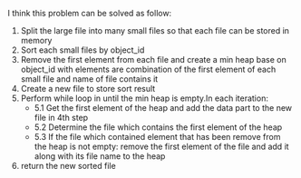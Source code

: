 I think this problem can be solved as follow:
1. Split the large file into many small files so that each file can be stored in memory
2. Sort each small files by object_id
3. Remove the first element from each file and create a min heap base on object_id with elements are combination of the first element of each small file and name of file contains it
4. Create a new file to store sort result 
5. Perform while loop in until the min heap is empty.In each iteration: 
    - 5.1 Get the first element of the heap and add the data part to the new file in 4th step
    - 5.2 Determine the file which contains the first element of the heap 
    - 5.3 If the file which contained element that has been remove from the heap is not empty: 
            remove the first element of the file and add it along with its file name to the heap 
6. return the new sorted file